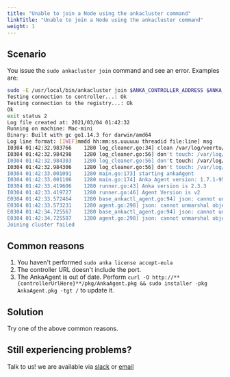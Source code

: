 ```yaml
---
title: "Unable to join a Node using the ankacluster command"
linkTitle: "Unable to join a Node using the ankacluster command"
weight: 1
---
```


## Scenario

You issue the `sudo ankacluster join` command and see an error. Examples are:

```bash 
sudo -E /usr/local/bin/ankacluster join $ANKA_CONTROLLER_ADDRESS $ANKA_JOIN_ARGS
Testing connection to controller...: Ok
Testing connection to the registry...: Ok
Ok
exit status 2
Log file created at: 2021/03/04 01:42:32
Running on machine: Mac-mini
Binary: Built with gc go1.14.3 for darwin/amd64
Log line format: [IWEF]mmdd hh:mm:ss.uuuuuu threadid file:line] msg
I0304 01:42:32.983766    1280 log_cleaner.go:34] clean /var/log/veertu/anka_agent*...
I0304 01:42:32.984298    1280 log_cleaner.go:56] don't touch: /var/log/veertu/anka_agent.Mac-mini.root.log.ERROR.20210304-013843.1221
I0304 01:42:32.984303    1280 log_cleaner.go:56] don't touch: /var/log/veertu/anka_agent.Mac-mini.root.log.INFO.20210304-014232.1280
I0304 01:42:32.984306    1280 log_cleaner.go:56] don't touch: /var/log/veertu/anka_agent.Mac-mini.root.log.WARNING.20210304-013843.1221
I0304 01:42:33.001091    1280 main.go:173] starting ankaAgent
I0304 01:42:33.001106    1280 main.go:174] Anka Agent version: 1.7.1-9545c9f5
I0304 01:42:33.419606    1280 runner.go:43] Anka version is 2.3.3
I0304 01:42:33.419727    1280 runner.go:46] Agent Version is v2
E0304 01:42:33.572464    1280 base_ankactl_agent.go:94] json: cannot unmarshal object into Go struct field JsonListResponse.body of type []*cent_common.VmInfo
E0304 01:42:33.573231    1280 agent.go:298] json: cannot unmarshal object into Go struct field JsonListResponse.body of type []*cent_common.VmInfo
E0304 01:42:34.725567    1280 base_ankactl_agent.go:94] json: cannot unmarshal object into Go struct field JsonListResponse.body of type []*cent_common.VmInfo
E0304 01:42:34.725587    1280 agent.go:298] json: cannot unmarshal object into Go struct field JsonListResponse.body of type []*cent_common.VmInfo
Joining cluster failed

```

## Common reasons

1. You haven't performed `sudo anka license accept-eula`
2. The controller URL doesn't include the port.
3. The AnkaAgent is out of date. Perform `curl -O http://**{controllerUrlHere}**/pkg/AnkaAgent.pkg && sudo installer -pkg AnkaAgent.pkg -tgt /` to update it.

## Solution

Try one of the above common reasons.

## Still experiencing problems?

Talk to us! we are available via [slack](https://slack.veertu.com/) or [email](mailto:support@veertu.com)

